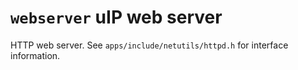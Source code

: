 # `webserver` uIP web server

HTTP web server. See `apps/include/netutils/httpd.h` for interface
information.
